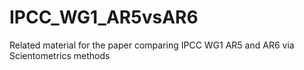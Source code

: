# IPCC_WG1_AR5vsAR6
Related material for the paper comparing IPCC WG1 AR5 and AR6 via Scientometrics methods
